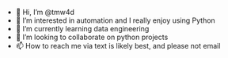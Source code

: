 - 👋 Hi, I’m @tmw4d
- 👀 I’m interested in automation and I really enjoy using Python 
- 🌱 I’m currently learning data engineering
- 💞️ I’m looking to collaborate on python projects
- 📫 How to reach me via text is likely best, and please not email

<!---
tmw4d/tmw4d is a ✨ special ✨ repository because its `README.md` (this file) appears on your GitHub profile.
You can click the Preview link to take a look at your changes.
--->
